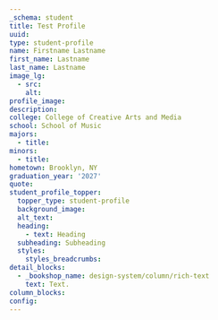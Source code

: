 ```yaml
---
_schema: student
title: Test Profile
uuid:
type: student-profile
name: Firstname Lastname
first_name: Lastname
last_name: Lastname
image_lg:
  - src:
    alt:
profile_image:
description:
college: College of Creative Arts and Media
school: School of Music
majors:
  - title:
minors:
  - title:
hometown: Brooklyn, NY
graduation_year: '2027'
quote:
student_profile_topper:
  topper_type: student-profile
  background_image:
  alt_text:
  heading:
    - text: Heading
  subheading: Subheading
  styles:
    styles_breadcrumbs:
detail_blocks:
  - _bookshop_name: design-system/column/rich-text
    text: Text.
column_blocks:
config:
---
```

